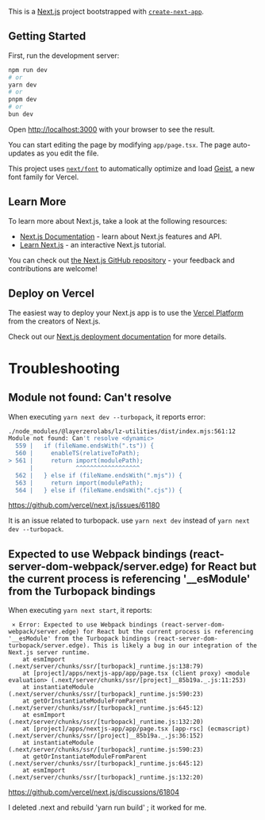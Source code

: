 This is a [Next.js](https://nextjs.org) project bootstrapped with [`create-next-app`](https://nextjs.org/docs/app/api-reference/cli/create-next-app).

## Getting Started

First, run the development server:

```bash
npm run dev
# or
yarn dev
# or
pnpm dev
# or
bun dev
```

Open [http://localhost:3000](http://localhost:3000) with your browser to see the result.

You can start editing the page by modifying `app/page.tsx`. The page auto-updates as you edit the file.

This project uses [`next/font`](https://nextjs.org/docs/app/building-your-application/optimizing/fonts) to automatically optimize and load [Geist](https://vercel.com/font), a new font family for Vercel.

## Learn More

To learn more about Next.js, take a look at the following resources:

- [Next.js Documentation](https://nextjs.org/docs) - learn about Next.js features and API.
- [Learn Next.js](https://nextjs.org/learn) - an interactive Next.js tutorial.

You can check out [the Next.js GitHub repository](https://github.com/vercel/next.js) - your feedback and contributions are welcome!

## Deploy on Vercel

The easiest way to deploy your Next.js app is to use the [Vercel Platform](https://vercel.com/new?utm_medium=default-template&filter=next.js&utm_source=create-next-app&utm_campaign=create-next-app-readme) from the creators of Next.js.

Check out our [Next.js deployment documentation](https://nextjs.org/docs/app/building-your-application/deploying) for more details.


# Troubleshooting
## Module not found: Can't resolve <dynamic>
When executing `yarn next dev --turbopack`, it reports error:

```bash
./node_modules/@layerzerolabs/lz-utilities/dist/index.mjs:561:12
Module not found: Can't resolve <dynamic>
  559 |   if (fileName.endsWith(".ts")) {
  560 |     enableTS(relativeToPath);
> 561 |     return import(modulePath);
      |            ^^^^^^^^^^^^^^^^^^
  562 |   } else if (fileName.endsWith(".mjs")) {
  563 |     return import(modulePath);
  564 |   } else if (fileName.endsWith(".cjs")) {
```
https://github.com/vercel/next.js/issues/61180

It is an issue related to turbopack. use `yarn next dev` instead of `yarn next dev --turbopack`.

## Expected to use Webpack bindings (react-server-dom-webpack/server.edge) for React but the current process is referencing '__esModule' from the Turbopack bindings
When executing `yarn next start`, it reports:
```
 ⨯ Error: Expected to use Webpack bindings (react-server-dom-webpack/server.edge) for React but the current process is referencing '__esModule' from the Turbopack bindings (react-server-dom-turbopack/server.edge). This is likely a bug in our integration of the Next.js server runtime.
    at esmImport (.next/server/chunks/ssr/[turbopack]_runtime.js:138:79)
    at [project]/apps/nextjs-app/app/page.tsx (client proxy) <module evaluation> (.next/server/chunks/ssr/[project]__85b19a._.js:11:253)
    at instantiateModule (.next/server/chunks/ssr/[turbopack]_runtime.js:590:23)
    at getOrInstantiateModuleFromParent (.next/server/chunks/ssr/[turbopack]_runtime.js:645:12)
    at esmImport (.next/server/chunks/ssr/[turbopack]_runtime.js:132:20)
    at [project]/apps/nextjs-app/app/page.tsx [app-rsc] (ecmascript) (.next/server/chunks/ssr/[project]__85b19a._.js:36:152)
    at instantiateModule (.next/server/chunks/ssr/[turbopack]_runtime.js:590:23)
    at getOrInstantiateModuleFromParent (.next/server/chunks/ssr/[turbopack]_runtime.js:645:12)
    at esmImport (.next/server/chunks/ssr/[turbopack]_runtime.js:132:20)
```

https://github.com/vercel/next.js/discussions/61804

I deleted .next and rebuild 'yarn run build' ; it worked for me.




